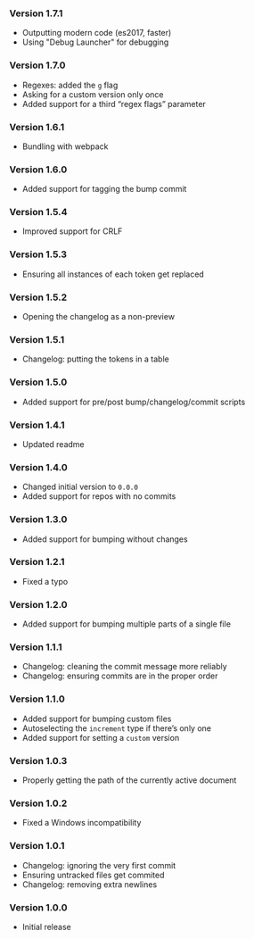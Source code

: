 ### Version 1.7.1
- Outputting modern code (es2017, faster)
- Using "Debug Launcher" for debugging

### Version 1.7.0
- Regexes: added the `g` flag
- Asking for a custom version only once
- Added support for a third “regex flags” parameter

### Version 1.6.1
- Bundling with webpack

### Version 1.6.0
- Added support for tagging the bump commit

### Version 1.5.4
- Improved support for CRLF

### Version 1.5.3
- Ensuring all instances of each token get replaced

### Version 1.5.2
- Opening the changelog as a non-preview

### Version 1.5.1
- Changelog: putting the tokens in a table

### Version 1.5.0
- Added support for pre/post bump/changelog/commit scripts

### Version 1.4.1
- Updated readme

### Version 1.4.0
- Changed initial version to `0.0.0`
- Added support for repos with no commits

### Version 1.3.0
- Added support for bumping without changes

### Version 1.2.1
- Fixed a typo

### Version 1.2.0
- Added support for bumping multiple parts of a single file

### Version 1.1.1
- Changelog: cleaning the commit message more reliably
- Changelog: ensuring commits are in the proper order

### Version 1.1.0
- Added support for bumping custom files
- Autoselecting the `increment` type if there’s only one
- Added support for setting a `custom` version

### Version 1.0.3
- Properly getting the path of the currently active document

### Version 1.0.2
- Fixed a Windows incompatibility

### Version 1.0.1
- Changelog: ignoring the very first commit
- Ensuring untracked files get commited
- Changelog: removing extra newlines

### Version 1.0.0
- Initial release
